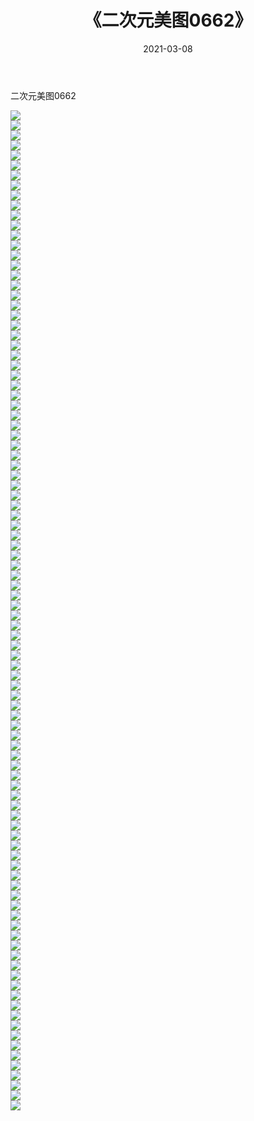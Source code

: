 ﻿---
layout: post
title:  《二次元美图0662》
date:   2021-03-08
img: http://imgx.orgx.ga/二次元/2021/二次元美图0662/000.jpg
categories: [美女, 清纯, 唯美]
---

二次元美图0662

 ![](http://imgx.orgx.ga/二次元/2021/二次元美图0662/001.png) <br>![](http://imgx.orgx.ga/二次元/2021/二次元美图0662/002.png) <br>![](http://imgx.orgx.ga/二次元/2021/二次元美图0662/003.png) <br>![](http://imgx.orgx.ga/二次元/2021/二次元美图0662/004.png) <br>![](http://imgx.orgx.ga/二次元/2021/二次元美图0662/005.png) <br>![](http://imgx.orgx.ga/二次元/2021/二次元美图0662/006.png) <br>![](http://imgx.orgx.ga/二次元/2021/二次元美图0662/007.png) <br>![](http://imgx.orgx.ga/二次元/2021/二次元美图0662/008.png) <br>![](http://imgx.orgx.ga/二次元/2021/二次元美图0662/009.png) <br>![](http://imgx.orgx.ga/二次元/2021/二次元美图0662/010.png) <br>![](http://imgx.orgx.ga/二次元/2021/二次元美图0662/011.png) <br>![](http://imgx.orgx.ga/二次元/2021/二次元美图0662/012.png) <br>![](http://imgx.orgx.ga/二次元/2021/二次元美图0662/013.png) <br>![](http://imgx.orgx.ga/二次元/2021/二次元美图0662/014.png) <br>![](http://imgx.orgx.ga/二次元/2021/二次元美图0662/015.png) <br>![](http://imgx.orgx.ga/二次元/2021/二次元美图0662/016.png) <br>![](http://imgx.orgx.ga/二次元/2021/二次元美图0662/017.png) <br>![](http://imgx.orgx.ga/二次元/2021/二次元美图0662/018.png) <br>![](http://imgx.orgx.ga/二次元/2021/二次元美图0662/019.png) <br>![](http://imgx.orgx.ga/二次元/2021/二次元美图0662/020.png) <br>![](http://imgx.orgx.ga/二次元/2021/二次元美图0662/021.png) <br>![](http://imgx.orgx.ga/二次元/2021/二次元美图0662/022.png) <br>![](http://imgx.orgx.ga/二次元/2021/二次元美图0662/023.png) <br>![](http://imgx.orgx.ga/二次元/2021/二次元美图0662/024.png) <br>![](http://imgx.orgx.ga/二次元/2021/二次元美图0662/025.png) <br>![](http://imgx.orgx.ga/二次元/2021/二次元美图0662/026.png) <br>![](http://imgx.orgx.ga/二次元/2021/二次元美图0662/027.png) <br>![](http://imgx.orgx.ga/二次元/2021/二次元美图0662/028.png) <br>![](http://imgx.orgx.ga/二次元/2021/二次元美图0662/029.png) <br>![](http://imgx.orgx.ga/二次元/2021/二次元美图0662/030.png) <br>![](http://imgx.orgx.ga/二次元/2021/二次元美图0662/031.png) <br>![](http://imgx.orgx.ga/二次元/2021/二次元美图0662/032.png) <br>![](http://imgx.orgx.ga/二次元/2021/二次元美图0662/033.png) <br>![](http://imgx.orgx.ga/二次元/2021/二次元美图0662/034.png) <br>![](http://imgx.orgx.ga/二次元/2021/二次元美图0662/035.png) <br>![](http://imgx.orgx.ga/二次元/2021/二次元美图0662/036.png) <br>![](http://imgx.orgx.ga/二次元/2021/二次元美图0662/037.png) <br>![](http://imgx.orgx.ga/二次元/2021/二次元美图0662/038.png) <br>![](http://imgx.orgx.ga/二次元/2021/二次元美图0662/039.png) <br>![](http://imgx.orgx.ga/二次元/2021/二次元美图0662/040.png) <br>![](http://imgx.orgx.ga/二次元/2021/二次元美图0662/041.png) <br>![](http://imgx.orgx.ga/二次元/2021/二次元美图0662/042.png) <br>![](http://imgx.orgx.ga/二次元/2021/二次元美图0662/043.png) <br>![](http://imgx.orgx.ga/二次元/2021/二次元美图0662/044.png) <br>![](http://imgx.orgx.ga/二次元/2021/二次元美图0662/045.png) <br>![](http://imgx.orgx.ga/二次元/2021/二次元美图0662/046.png) <br>![](http://imgx.orgx.ga/二次元/2021/二次元美图0662/047.png) <br>![](http://imgx.orgx.ga/二次元/2021/二次元美图0662/048.png) <br>![](http://imgx.orgx.ga/二次元/2021/二次元美图0662/049.png) <br>![](http://imgx.orgx.ga/二次元/2021/二次元美图0662/050.png) <br>![](http://imgx.orgx.ga/二次元/2021/二次元美图0662/051.png) <br>![](http://imgx.orgx.ga/二次元/2021/二次元美图0662/052.png) <br>![](http://imgx.orgx.ga/二次元/2021/二次元美图0662/053.png) <br>![](http://imgx.orgx.ga/二次元/2021/二次元美图0662/054.png) <br>![](http://imgx.orgx.ga/二次元/2021/二次元美图0662/055.png) <br>![](http://imgx.orgx.ga/二次元/2021/二次元美图0662/056.png) <br>![](http://imgx.orgx.ga/二次元/2021/二次元美图0662/057.png) <br>![](http://imgx.orgx.ga/二次元/2021/二次元美图0662/058.png) <br>![](http://imgx.orgx.ga/二次元/2021/二次元美图0662/059.png) <br>![](http://imgx.orgx.ga/二次元/2021/二次元美图0662/060.png) <br>![](http://imgx.orgx.ga/二次元/2021/二次元美图0662/061.png) <br>![](http://imgx.orgx.ga/二次元/2021/二次元美图0662/062.png) <br>![](http://imgx.orgx.ga/二次元/2021/二次元美图0662/063.png) <br>![](http://imgx.orgx.ga/二次元/2021/二次元美图0662/064.png) <br>![](http://imgx.orgx.ga/二次元/2021/二次元美图0662/065.png) <br>![](http://imgx.orgx.ga/二次元/2021/二次元美图0662/066.png) <br>![](http://imgx.orgx.ga/二次元/2021/二次元美图0662/067.png) <br>![](http://imgx.orgx.ga/二次元/2021/二次元美图0662/068.png) <br>![](http://imgx.orgx.ga/二次元/2021/二次元美图0662/069.png) <br>![](http://imgx.orgx.ga/二次元/2021/二次元美图0662/070.png) <br>![](http://imgx.orgx.ga/二次元/2021/二次元美图0662/071.png) <br>![](http://imgx.orgx.ga/二次元/2021/二次元美图0662/072.png) <br>![](http://imgx.orgx.ga/二次元/2021/二次元美图0662/073.png) <br>![](http://imgx.orgx.ga/二次元/2021/二次元美图0662/074.png) <br>![](http://imgx.orgx.ga/二次元/2021/二次元美图0662/075.png) <br>![](http://imgx.orgx.ga/二次元/2021/二次元美图0662/076.png) <br>![](http://imgx.orgx.ga/二次元/2021/二次元美图0662/077.png) <br>![](http://imgx.orgx.ga/二次元/2021/二次元美图0662/078.png) <br>![](http://imgx.orgx.ga/二次元/2021/二次元美图0662/079.png) <br>![](http://imgx.orgx.ga/二次元/2021/二次元美图0662/080.png) <br>![](http://imgx.orgx.ga/二次元/2021/二次元美图0662/081.png) <br>![](http://imgx.orgx.ga/二次元/2021/二次元美图0662/082.png) <br>![](http://imgx.orgx.ga/二次元/2021/二次元美图0662/083.png) <br>![](http://imgx.orgx.ga/二次元/2021/二次元美图0662/084.png) <br>![](http://imgx.orgx.ga/二次元/2021/二次元美图0662/085.png) <br>![](http://imgx.orgx.ga/二次元/2021/二次元美图0662/086.png) <br>![](http://imgx.orgx.ga/二次元/2021/二次元美图0662/087.png) <br>![](http://imgx.orgx.ga/二次元/2021/二次元美图0662/088.png) <br>![](http://imgx.orgx.ga/二次元/2021/二次元美图0662/089.png) <br>![](http://imgx.orgx.ga/二次元/2021/二次元美图0662/090.png) <br>![](http://imgx.orgx.ga/二次元/2021/二次元美图0662/091.png) <br>![](http://imgx.orgx.ga/二次元/2021/二次元美图0662/092.png) <br>![](http://imgx.orgx.ga/二次元/2021/二次元美图0662/093.png) <br>![](http://imgx.orgx.ga/二次元/2021/二次元美图0662/094.png) <br>![](http://imgx.orgx.ga/二次元/2021/二次元美图0662/095.png) <br>![](http://imgx.orgx.ga/二次元/2021/二次元美图0662/096.png) <br>![](http://imgx.orgx.ga/二次元/2021/二次元美图0662/097.png) <br>![](http://imgx.orgx.ga/二次元/2021/二次元美图0662/098.png) <br>![](http://imgx.orgx.ga/二次元/2021/二次元美图0662/099.png) <br>![](http://imgx.orgx.ga/二次元/2021/二次元美图0662/100.png) <br>